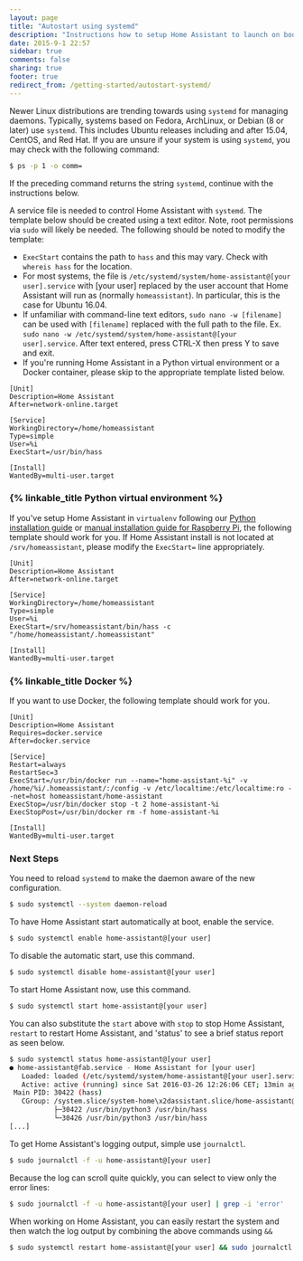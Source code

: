 ```yaml
---
layout: page
title: "Autostart using systemd"
description: "Instructions how to setup Home Assistant to launch on boot using systemd."
date: 2015-9-1 22:57
sidebar: true
comments: false
sharing: true
footer: true
redirect_from: /getting-started/autostart-systemd/
---
```


Newer Linux distributions are trending towards using `systemd` for managing daemons. Typically, systems based on Fedora, ArchLinux, or Debian (8 or later) use `systemd`. This includes Ubuntu releases including and after 15.04, CentOS, and Red Hat. If you are unsure if your system is using `systemd`, you may check with the following command:

```bash
$ ps -p 1 -o comm=
```

If the preceding command returns the string `systemd`, continue with the instructions below.

A service file is needed to control Home Assistant with `systemd`. The template below should be created using a text editor. Note, root permissions via `sudo` will likely be needed. The following should be noted to modify the template:

- `ExecStart` contains the path to `hass` and this may vary. Check with `whereis hass` for the location.
- For most systems, the file is `/etc/systemd/system/home-assistant@[your user].service` with [your user] replaced by the user account that Home Assistant will run as (normally `homeassistant`).  In particular, this is the case for Ubuntu 16.04. 
- If unfamiliar with command-line text editors, `sudo nano -w [filename]` can be used with `[filename]` replaced with the full path to the file.  Ex. `sudo nano -w /etc/systemd/system/home-assistant@[your user].service`.  After text entered, press CTRL-X then press Y to save and exit.
- If you're running Home Assistant in a Python virtual environment or a Docker container, please skip to the appropriate template listed below.

```
[Unit]
Description=Home Assistant
After=network-online.target

[Service]
WorkingDirectory=/home/homeassistant
Type=simple
User=%i
ExecStart=/usr/bin/hass

[Install]
WantedBy=multi-user.target
```

### {% linkable_title Python virtual environment %}

If you've setup Home Assistant in `virtualenv` following our [Python installation guide](https://home-assistant.io/getting-started/installation-virtualenv/) or [manual installation guide for Raspberry Pi](https://home-assistant.io/getting-started/installation-raspberry-pi/), the following template should work for you. If Home Assistant install is not located at `/srv/homeassistant`, please modify the `ExecStart=` line appropriately.

```
[Unit]
Description=Home Assistant
After=network-online.target

[Service]
WorkingDirectory=/home/homeassistant
Type=simple
User=%i
ExecStart=/srv/homeassistant/bin/hass -c "/home/homeassistant/.homeassistant"

[Install]
WantedBy=multi-user.target
```

### {% linkable_title Docker %}

If you want to use Docker, the following template should work for you.

```
[Unit]
Description=Home Assistant
Requires=docker.service
After=docker.service

[Service]
Restart=always
RestartSec=3
ExecStart=/usr/bin/docker run --name="home-assistant-%i" -v /home/%i/.homeassistant/:/config -v /etc/localtime:/etc/localtime:ro --net=host homeassistant/home-assistant
ExecStop=/usr/bin/docker stop -t 2 home-assistant-%i
ExecStopPost=/usr/bin/docker rm -f home-assistant-%i

[Install]
WantedBy=multi-user.target
```

### Next Steps

You need to reload `systemd` to make the daemon aware of the new configuration. 

```bash
$ sudo systemctl --system daemon-reload
```

To have Home Assistant start automatically at boot, enable the service.

```bash
$ sudo systemctl enable home-assistant@[your user]
```

To disable the automatic start, use this command.

```bash
$ sudo systemctl disable home-assistant@[your user]
```

To start Home Assistant now, use this command.
```bash
$ sudo systemctl start home-assistant@[your user]
```

You can also substitute the `start` above with `stop` to stop Home Assistant, `restart` to restart Home Assistant, and 'status' to see a brief status report as seen below.

```bash
$ sudo systemctl status home-assistant@[your user]
● home-assistant@fab.service - Home Assistant for [your user]
   Loaded: loaded (/etc/systemd/system/home-assistant@[your user].service; enabled; vendor preset: disabled)
   Active: active (running) since Sat 2016-03-26 12:26:06 CET; 13min ago
 Main PID: 30422 (hass)
   CGroup: /system.slice/system-home\x2dassistant.slice/home-assistant@[your user].service
           ├─30422 /usr/bin/python3 /usr/bin/hass
           └─30426 /usr/bin/python3 /usr/bin/hass
[...]
```

To get Home Assistant's logging output, simple use `journalctl`.

```bash
$ sudo journalctl -f -u home-assistant@[your user]
```

Because the log can scroll quite quickly, you can select to view only the error lines:
```bash
$ sudo journalctl -f -u home-assistant@[your user] | grep -i 'error'
```

When working on Home Assistant, you can easily restart the system and then watch the log output by combining the above commands using `&&`

```bash
$ sudo systemctl restart home-assistant@[your user] && sudo journalctl -f -u home-assistant@[your user]
```

